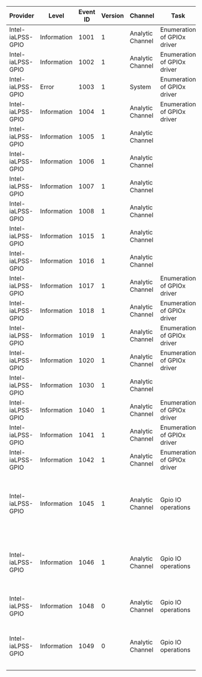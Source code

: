Provider           |  Level        |  Event ID  |  Version  |  Channel           |  Task                         |  Opcode  |  Keyword  |  Message
-------------------|---------------|------------|-----------|--------------------|-------------------------------|----------|-----------|-------------------------------------------------------------------------------------------------------------------
Intel-iaLPSS-GPIO  |  Information  |  1001      |  1        |  Analytic Channel  |  Enumeration of GPIOx driver  |          |           |  Created WDFDEVICE {WDFDEVICE}
Intel-iaLPSS-GPIO  |  Information  |  1002      |  1        |  Analytic Channel  |  Enumeration of GPIOx driver  |          |           |  WDFDEVICE {FxDevice} IO Addr {IOAddr}
Intel-iaLPSS-GPIO  |  Error        |  1003      |  1        |  System            |  Enumeration of GPIOx driver  |          |           |  {FailReason}. WDFDEVICE {WDFDEVICE}
Intel-iaLPSS-GPIO  |  Information  |  1004      |  1        |  Analytic Channel  |  Enumeration of GPIOx driver  |          |           |  Resource for {WDFDEVICE} Released
Intel-iaLPSS-GPIO  |  Information  |  1005      |  1        |  Analytic Channel  |                               |  Start   |           |
Intel-iaLPSS-GPIO  |  Information  |  1006      |  1        |  Analytic Channel  |                               |  Stop    |           |
Intel-iaLPSS-GPIO  |  Information  |  1007      |  1        |  Analytic Channel  |                               |  Start   |           |
Intel-iaLPSS-GPIO  |  Information  |  1008      |  1        |  Analytic Channel  |                               |  Stop    |           |
Intel-iaLPSS-GPIO  |  Information  |  1015      |  1        |  Analytic Channel  |                               |  Start   |           |
Intel-iaLPSS-GPIO  |  Information  |  1016      |  1        |  Analytic Channel  |                               |  Stop    |           |
Intel-iaLPSS-GPIO  |  Information  |  1017      |  1        |  Analytic Channel  |  Enumeration of GPIOx driver  |  Start   |           |
Intel-iaLPSS-GPIO  |  Information  |  1018      |  1        |  Analytic Channel  |  Enumeration of GPIOx driver  |  Stop    |           |
Intel-iaLPSS-GPIO  |  Information  |  1019      |  1        |  Analytic Channel  |  Enumeration of GPIOx driver  |  Start   |           |
Intel-iaLPSS-GPIO  |  Information  |  1020      |  1        |  Analytic Channel  |  Enumeration of GPIOx driver  |  Stop    |           |
Intel-iaLPSS-GPIO  |  Information  |  1030      |  1        |  Analytic Channel  |                               |          |           |
Intel-iaLPSS-GPIO  |  Information  |  1040      |  1        |  Analytic Channel  |  Enumeration of GPIOx driver  |          |           |  Query Stop {WDFDEVICE}
Intel-iaLPSS-GPIO  |  Information  |  1041      |  1        |  Analytic Channel  |  Enumeration of GPIOx driver  |  Start   |           |  Surprise Removal {WDFDEVICE}
Intel-iaLPSS-GPIO  |  Information  |  1042      |  1        |  Analytic Channel  |  Enumeration of GPIOx driver  |          |           |
Intel-iaLPSS-GPIO  |  Information  |  1045      |  1        |  Analytic Channel  |  Gpio IO operations           |          |           |  ConnectIO BankId = {BankId}; PinCount = {PinCount}; ConnectMode = {ConnectMode}; PullConfiguration = {PullConfig}
Intel-iaLPSS-GPIO  |  Information  |  1046      |  1        |  Analytic Channel  |  Gpio IO operations           |          |           |  DisconnectIO BankId = {BankId}; PinCount = {PinCount}; DisconnectMode = {DisconnectMode}
Intel-iaLPSS-GPIO  |  Information  |  1048      |  0        |  Analytic Channel  |  Gpio IO operations           |          |           |  ReadIoPins BankID:{BankID} PinValues:{PinValues}
Intel-iaLPSS-GPIO  |  Information  |  1049      |  0        |  Analytic Channel  |  Gpio IO operations           |          |           |  WriteIoPins BankID:{BankID} SetValue:{SetValue} ClearValue:{ClearValue}